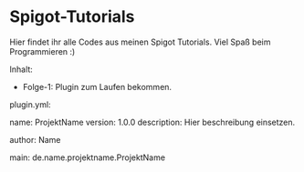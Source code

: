 Spigot-Tutorials
================

Hier findet ihr alle Codes aus meinen Spigot Tutorials. Viel Spaß beim Programmieren :)

Inhalt:

- Folge-1: Plugin zum Laufen bekommen.

plugin.yml:

 name: ProjektName
 version: 1.0.0
 description: Hier beschreibung einsetzen.

 author: Name
 
 main: de.name.projektname.ProjektName
 
